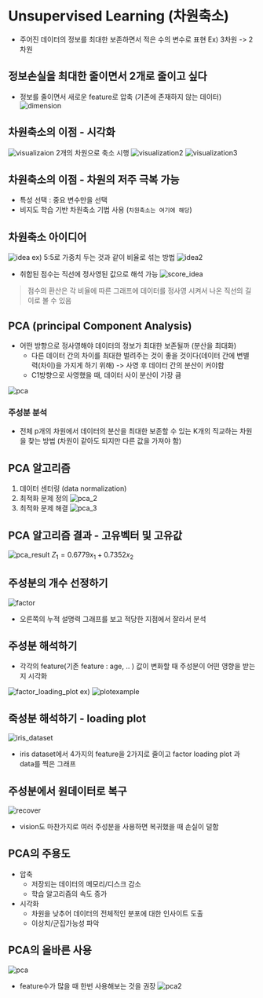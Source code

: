 # Unsupervised Learning (차원축소)
- 주어진 데이터의  정보를 최대한 보존하면서 적은 수의 변수로 표현
Ex) 3차원 -> 2차원

## 정보손실을 최대한 줄이면서 2개로 줄이고 싶다 
- 정보를 줄이면서 새로운 feature로 압축 (기존에 존재하지 않는 데이터)
![dimension](img/dimension_reduce.png)

## 차원축소의 이점 - 시각화
![visualizaion](img/visualization.png)
2개의 차원으로 축소 시행
![visualization2](img/visualization2.png)
![visualization3](img/visualization3.png)

## 차원축소의 이점 - 차원의 저주 극복 가능
- 특성 선택 : 중요 변수만을 선택
- 비지도 학습 기반 차원축소 기법 사용 (`차원축소는 여기에 해당`)

## 차원축소 아이디어
![idea](img/reduce_idea.png)
ex) 5:5로 가중치 두는 것과 같이 비율로 섞는 방법
![idea2](img/reduce_idea2.png)
- 취합된 점수는 직선에 정사영된 값으로 해석 가능
![score_idea](img/score_idea.png)
> 점수의 환산은 각 비율에 따른 그래프에 데이터를 정사영 시켜서 나온 직선의 길이로 볼 수 있음

## PCA (principal Component Analysis)
- 어떤 방향으로 정사영해야 데이터의 정보가 최대한 보존될까 (분산을 최대화)
  - 다른 데이터 간의 차이를 최대한 벌려주는 것이 좋을 것이다(데이터 간에 변별력(차이)을 가지게 하기 위해) -> 사영 후 데이터 간의 분산이 커야함
  - C1방향으로 사영했을 때, 데이터 사이 분산이 가장 큼

![pca](img/pca.png)

### 주성분 분석
- 전체 p개의 차원에서 데이터의 분산을 최대한 보존할 수 있는 K개의 직교하는 차원을 찾는 방법 (차원이 같아도 되지만 다른 값을 가져야 함)

## PCA 알고리즘
1. 데이터 센터링 (data normalization)
2. 최적화 문제 정의
![pca_2](img/pca_2.png)
3. 최적화 문제 해결
![pca_3](img/pca_3.png)

## PCA 알고리즘 결과 - 고유벡터 및 고유값
![pca_result](img/pca_result.png)
$Z_1=0.6779x_1+0.7352x_2$
## 주성분의 개수 선정하기
![factor](img/select_factor.png)
- 오른쪽의 누적 설명력 그래프를 보고 적당한 지점에서 잘라서 분석

## 주성분 해석하기
- 각각의 feature(기존 feature : age, .. ) 값이 변화할 때 주성분이 어떤 영향을 받는지 시각화

![factor_loading_plot](img/factor_loading.png)
ex) ![plotexample](img/plot_example.png)

## 죽성분 해석하기 - loading plot
![iris_dataset](img/loading_plot.png)
- iris dataset에서 4가지의 feature을 2가지로 줄이고 factor loading plot 과 data를 찍은 그래프

## 주성분에서 원데이터로 복구
![recover](img/recover.png)
- vision도 마찬가지로 여러 주성분을 사용하면 복귀했을 때 손실이 덜함

## PCA의 주용도
- 압축 
  - 저장되는 데이터의 메모리/디스크 감소
  - 학습 알고리즘의 속도 증가
- 시각화
  - 차원을 낮추어 데이터의 전체적인 분포에 대한 인사이트 도출
  - 이상치/군집가능성 파악

## PCA의 올바른 사용
![pca](img/pca_use.png)
- feature수가 많을 때 한번 사용해보는 것을 권장
![pca2](img/pca_use2.png)
